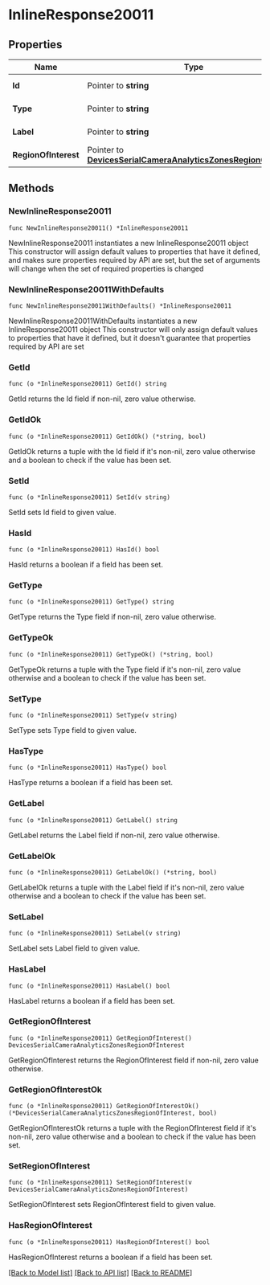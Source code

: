 # InlineResponse20011

## Properties

Name | Type | Description | Notes
------------ | ------------- | ------------- | -------------
**Id** | Pointer to **string** | The zone ID | [optional] 
**Type** | Pointer to **string** | The zone type | [optional] 
**Label** | Pointer to **string** | The zone label | [optional] 
**RegionOfInterest** | Pointer to [**DevicesSerialCameraAnalyticsZonesRegionOfInterest**](DevicesSerialCameraAnalyticsZonesRegionOfInterest.md) |  | [optional] 

## Methods

### NewInlineResponse20011

`func NewInlineResponse20011() *InlineResponse20011`

NewInlineResponse20011 instantiates a new InlineResponse20011 object
This constructor will assign default values to properties that have it defined,
and makes sure properties required by API are set, but the set of arguments
will change when the set of required properties is changed

### NewInlineResponse20011WithDefaults

`func NewInlineResponse20011WithDefaults() *InlineResponse20011`

NewInlineResponse20011WithDefaults instantiates a new InlineResponse20011 object
This constructor will only assign default values to properties that have it defined,
but it doesn't guarantee that properties required by API are set

### GetId

`func (o *InlineResponse20011) GetId() string`

GetId returns the Id field if non-nil, zero value otherwise.

### GetIdOk

`func (o *InlineResponse20011) GetIdOk() (*string, bool)`

GetIdOk returns a tuple with the Id field if it's non-nil, zero value otherwise
and a boolean to check if the value has been set.

### SetId

`func (o *InlineResponse20011) SetId(v string)`

SetId sets Id field to given value.

### HasId

`func (o *InlineResponse20011) HasId() bool`

HasId returns a boolean if a field has been set.

### GetType

`func (o *InlineResponse20011) GetType() string`

GetType returns the Type field if non-nil, zero value otherwise.

### GetTypeOk

`func (o *InlineResponse20011) GetTypeOk() (*string, bool)`

GetTypeOk returns a tuple with the Type field if it's non-nil, zero value otherwise
and a boolean to check if the value has been set.

### SetType

`func (o *InlineResponse20011) SetType(v string)`

SetType sets Type field to given value.

### HasType

`func (o *InlineResponse20011) HasType() bool`

HasType returns a boolean if a field has been set.

### GetLabel

`func (o *InlineResponse20011) GetLabel() string`

GetLabel returns the Label field if non-nil, zero value otherwise.

### GetLabelOk

`func (o *InlineResponse20011) GetLabelOk() (*string, bool)`

GetLabelOk returns a tuple with the Label field if it's non-nil, zero value otherwise
and a boolean to check if the value has been set.

### SetLabel

`func (o *InlineResponse20011) SetLabel(v string)`

SetLabel sets Label field to given value.

### HasLabel

`func (o *InlineResponse20011) HasLabel() bool`

HasLabel returns a boolean if a field has been set.

### GetRegionOfInterest

`func (o *InlineResponse20011) GetRegionOfInterest() DevicesSerialCameraAnalyticsZonesRegionOfInterest`

GetRegionOfInterest returns the RegionOfInterest field if non-nil, zero value otherwise.

### GetRegionOfInterestOk

`func (o *InlineResponse20011) GetRegionOfInterestOk() (*DevicesSerialCameraAnalyticsZonesRegionOfInterest, bool)`

GetRegionOfInterestOk returns a tuple with the RegionOfInterest field if it's non-nil, zero value otherwise
and a boolean to check if the value has been set.

### SetRegionOfInterest

`func (o *InlineResponse20011) SetRegionOfInterest(v DevicesSerialCameraAnalyticsZonesRegionOfInterest)`

SetRegionOfInterest sets RegionOfInterest field to given value.

### HasRegionOfInterest

`func (o *InlineResponse20011) HasRegionOfInterest() bool`

HasRegionOfInterest returns a boolean if a field has been set.


[[Back to Model list]](../README.md#documentation-for-models) [[Back to API list]](../README.md#documentation-for-api-endpoints) [[Back to README]](../README.md)


